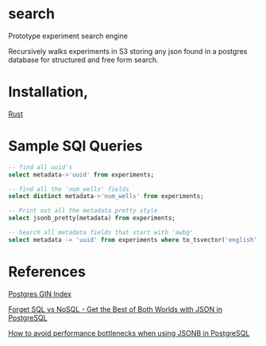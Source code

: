 # search
Prototype experiment search engine

Recursively walks experiments in S3 storing any json found in a postgres database for structured and free form search.

# Installation,
[Rust](https://www.rust-lang.org/tools/install)

# Sample SQl Queries
```sql
-- find all uuid's
select metadata->'uuid' from experiments;

-- find all the 'num_wells' fields
select distinct metadata->'num_wells' from experiments;

-- Print out all the metadata pretty style
select jsonb_pretty(metadata) from experiments;

-- Search all metadata fields that start with 'awbg' 
select metadata -> 'uuid' from experiments where to_tsvector('english', metadata) @@ to_tsquery('awbg:*');
```

# References
[Postgres GIN Index](https://www.postgresql.org/docs/15/gin-intro.html)

[Forget SQL vs NoSQL - Get the Best of Both Worlds with JSON in PostgreSQL](https://arctype.com/blog/json-in-postgresql/)

[How to avoid performance bottlenecks when using JSONB in PostgreSQL](https://www.metisdata.io/blog/how-to-avoid-performance-bottlenecks-when-using-jsonb-in-postgresql)